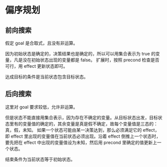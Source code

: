 # 偏序规划

## 前向搜索

假定 goal 是合取式，且没有非运算。

因为初始状态是确定的，决策结果也是确定的，所以可以用集合表示为 true 的变量，凡是没在初始状态出现的变量都是 false。
扩展时，按照 precond 检查是否可行，用 effect 更新状态即可。

达成目标的条件是当前状态包含目标状态。

## 后向搜索

这里对 goal 要求较低，允许非运算。

但是状态不能直接用集合表示，因为存在不确定的变量。从目标状态出发，目标状态里有的变量值的确定的，其余变量是真是假不确定，故每个变量值是三态的：真，假，未知。
如果一个状态可能由某一决策达到，那么必须满足它的 effect，即 effect 里出现的变量值在当前状态必须出现。沿着 effect 倒推上一个状态时，要先把在 effect 中出现的变量值设为未知，然后用 precond 里确定的值更新上一个状态。

结束条件为当前状态等于初始状态。

